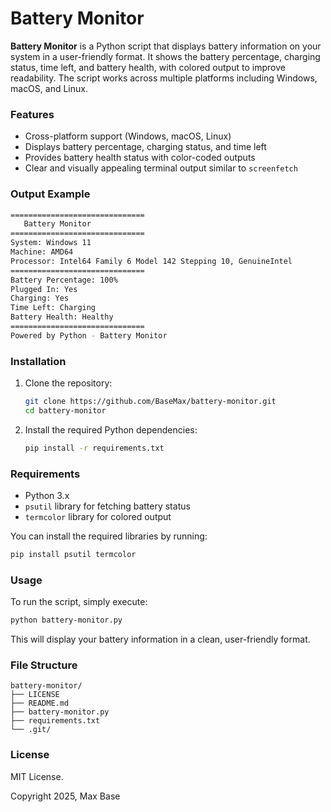 # Battery Monitor

**Battery Monitor** is a Python script that displays battery information on your system in a user-friendly format. It shows the battery percentage, charging status, time left, and battery health, with colored output to improve readability. The script works across multiple platforms including Windows, macOS, and Linux.

### Features

- Cross-platform support (Windows, macOS, Linux)
- Displays battery percentage, charging status, and time left
- Provides battery health status with color-coded outputs
- Clear and visually appealing terminal output similar to `screenfetch`

### Output Example

```bash
==============================
   Battery Monitor   
==============================
System: Windows 11
Machine: AMD64
Processor: Intel64 Family 6 Model 142 Stepping 10, GenuineIntel
==============================
Battery Percentage: 100%
Plugged In: Yes
Charging: Yes
Time Left: Charging
Battery Health: Healthy
==============================
Powered by Python - Battery Monitor
```

### Installation

1. Clone the repository:

    ```bash
    git clone https://github.com/BaseMax/battery-monitor.git
    cd battery-monitor
    ```

2. Install the required Python dependencies:

    ```bash
    pip install -r requirements.txt
    ```

### Requirements

- Python 3.x
- `psutil` library for fetching battery status
- `termcolor` library for colored output

You can install the required libraries by running:

```bash
pip install psutil termcolor
```

### Usage

To run the script, simply execute:

```bash
python battery-monitor.py
```

This will display your battery information in a clean, user-friendly format.

### File Structure

```
battery-monitor/
├── LICENSE
├── README.md
├── battery-monitor.py
├── requirements.txt
└── .git/
```

### License

MIT License.

Copyright 2025, Max Base
